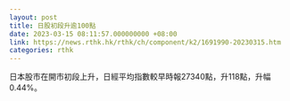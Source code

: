 ```yaml
---
layout: post
title: 日股初段升逾100點
date: 2023-03-15 08:11:57.000000000 +08:00
link: https://news.rthk.hk/rthk/ch/component/k2/1691990-20230315.htm
categories: rthk
---
```


日本股市在開市初段上升，日經平均指數較早時報27340點，升118點，升幅0.44%。

